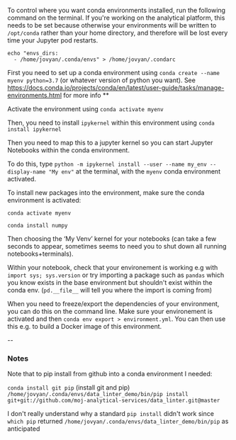 To control where you want conda environments installed, run the following command on the terminal.  If you're working on the analytical platform, this needs to be set because otherwise your environments will be written to `/opt/conda` rather than your home directory, and therefore will be lost every time your Jupyter pod restarts.

```
echo "envs_dirs:
  - /home/jovyan/.conda/envs" > /home/jovyan/.condarc
```

First you need to set up a conda environment using `conda create --name myenv python=3.7` (or whatever version of python you want).  See https://docs.conda.io/projects/conda/en/latest/user-guide/tasks/manage-environments.html for more info
**

Activate the environment using `conda activate myenv`

Then, you need to install `ipykernel` within this environment using `conda install ipykernel`

Then you need to map this to a jupyter kernel so you can start Jupyter Notebooks within the conda environment.

To do this, type `python -m ipykernel install --user --name my_env --display-name "My env"` at the terminal, with the `myenv` conda environment activated.

To install new packages into the environment, make sure the conda environment is activated:

`conda activate myenv`

`conda install numpy`




Then choosing the ‘My Venv’ kernel for your notebooks (can take a few seconds to appear, sometimes seems to need you to shut down all running notebooks+terminals).    

Within your notebook, check that your environement is working e.g with `import sys; sys.version` or try importing a package such as `pandas` which you know exists in the base environment but shouldn't exist within the conda env.  (`pd.__file__` will tell you where the import is coming from)

When you need to freeze/export the dependencies of your environment, you can do this on the command line.  Make sure your environement is activated and then `conda env export > environment.yml`.  You can then use this e.g. to build a Docker image of this environment.

--
### Notes
Note that to pip install from github into a conda environment I needed:

`conda install git pip` (install git and pip)
`/home/jovyan/.conda/envs/data_linter_demo/bin/pip install git+git://github.com/moj-analytical-services/data_linter.git@master`

I don't really understand why a standard `pip install` didn't work since `which pip` returned `/home/jovyan/.conda/envs/data_linter_demo/bin/pip` as anticipated
